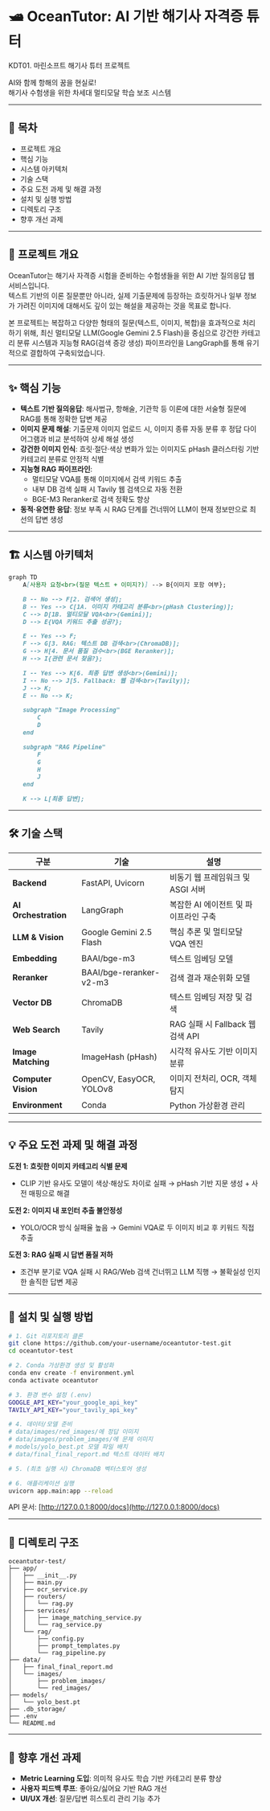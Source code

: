 
# 🛥️ OceanTutor: AI 기반 해기사 자격증 튜터

KDT01. 마린소프트 해기사 튜터 프로젝트  

AI와 함께 항해의 꿈을 현실로!  
해기사 수험생을 위한 차세대 멀티모달 학습 보조 시스템

---

## 📝 목차
- 프로젝트 개요
- 핵심 기능
- 시스템 아키텍처
- 기술 스택
- 주요 도전 과제 및 해결 과정
- 설치 및 실행 방법
- 디렉토리 구조
- 향후 개선 과제

---

## 📌 프로젝트 개요
OceanTutor는 해기사 자격증 시험을 준비하는 수험생들을 위한 AI 기반 질의응답 웹 서비스입니다.  
텍스트 기반의 이론 질문뿐만 아니라, 실제 기출문제에 등장하는 흐릿하거나 일부 정보가 가려진 이미지에 대해서도 깊이 있는 해설을 제공하는 것을 목표로 합니다.

본 프로젝트는 복잡하고 다양한 형태의 질문(텍스트, 이미지, 복합)을 효과적으로 처리하기 위해, 최신 멀티모달 LLM(Google Gemini 2.5 Flash)을 중심으로 강건한 카테고리 분류 시스템과 지능형 RAG(검색 증강 생성) 파이프라인을 LangGraph를 통해 유기적으로 결합하여 구축되었습니다.

---

## ✨ 핵심 기능
- **텍스트 기반 질의응답**: 해사법규, 항해술, 기관학 등 이론에 대한 서술형 질문에 RAG를 통해 정확한 답변 제공  
- **이미지 문제 해설**: 기출문제 이미지 업로드 시, 이미지 종류 자동 분류 후 정답 다이어그램과 비교 분석하여 상세 해설 생성  
- **강건한 이미지 인식**: 흐릿·절단·색상 변화가 있는 이미지도 pHash 클러스터링 기반 카테고리 분류로 안정적 식별  
- **지능형 RAG 파이프라인**:
  - 멀티모달 VQA를 통해 이미지에서 검색 키워드 추출  
  - 내부 DB 검색 실패 시 Tavily 웹 검색으로 자동 전환  
  - BGE-M3 Reranker로 검색 정확도 향상  
- **동적·유연한 응답**: 정보 부족 시 RAG 단계를 건너뛰어 LLM이 현재 정보만으로 최선의 답변 생성  

---

## 🏗️ 시스템 아키텍처
```markdown
graph TD
    A[사용자 요청<br>(질문 텍스트 + 이미지?)] --> B{이미지 포함 여부};

    B -- No --> F[2. 검색어 생성];
    B -- Yes --> C[1A. 이미지 카테고리 분류<br>(pHash Clustering)];
    C --> D[1B. 멀티모달 VQA<br>(Gemini)];
    D --> E{VQA 키워드 추출 성공?};

    E -- Yes --> F;
    F --> G[3. RAG: 텍스트 DB 검색<br>(ChromaDB)];
    G --> H[4. 문서 품질 검수<br>(BGE Reranker)];
    H --> I{관련 문서 찾음?};

    I -- Yes --> K[6. 최종 답변 생성<br>(Gemini)];
    I -- No --> J[5. Fallback: 웹 검색<br>(Tavily)];
    J --> K;
    E -- No --> K;

    subgraph "Image Processing"
        C
        D
    end

    subgraph "RAG Pipeline"
        F
        G
        H
        J
    end

    K --> L[최종 답변];
````

---

## 🛠️ 기술 스택

| 구분                   | 기술                      | 설명                         |
| -------------------- | ----------------------- | -------------------------- |
| **Backend**          | FastAPI, Uvicorn        | 비동기 웹 프레임워크 및 ASGI 서버      |
| **AI Orchestration** | LangGraph               | 복잡한 AI 에이전트 및 파이프라인 구축     |
| **LLM & Vision**     | Google Gemini 2.5 Flash | 핵심 추론 및 멀티모달 VQA 엔진        |
| **Embedding**        | BAAI/bge-m3             | 텍스트 임베딩 모델                 |
| **Reranker**         | BAAI/bge-reranker-v2-m3 | 검색 결과 재순위화 모델              |
| **Vector DB**        | ChromaDB                | 텍스트 임베딩 저장 및 검색            |
| **Web Search**       | Tavily                  | RAG 실패 시 Fallback 웹 검색 API |
| **Image Matching**   | ImageHash (pHash)       | 시각적 유사도 기반 이미지 분류          |
| **Computer Vision**  | OpenCV, EasyOCR, YOLOv8 | 이미지 전처리, OCR, 객체 탐지        |
| **Environment**      | Conda                   | Python 가상환경 관리             |

---

## 💡 주요 도전 과제 및 해결 과정

**도전 1: 흐릿한 이미지 카테고리 식별 문제**

* CLIP 기반 유사도 모델이 색상·해상도 차이로 실패 → pHash 기반 지문 생성 + 사전 매핑으로 해결

**도전 2: 이미지 내 포인터 추출 불안정성**

* YOLO/OCR 방식 실패율 높음 → Gemini VQA로 두 이미지 비교 후 키워드 직접 추출

**도전 3: RAG 실패 시 답변 품질 저하**

* 조건부 분기로 VQA 실패 시 RAG/Web 검색 건너뛰고 LLM 직행 → 불확실성 인지한 솔직한 답변 제공

---

## 🚀 설치 및 실행 방법

```bash
# 1. Git 리포지토리 클론
git clone https://github.com/your-username/oceantutor-test.git
cd oceantutor-test

# 2. Conda 가상환경 생성 및 활성화
conda env create -f environment.yml
conda activate oceantutor

# 3. 환경 변수 설정 (.env)
GOOGLE_API_KEY="your_google_api_key"
TAVILY_API_KEY="your_tavily_api_key"

# 4. 데이터/모델 준비
# data/images/red_images/에 정답 이미지
# data/images/problem_images/에 문제 이미지
# models/yolo_best.pt 모델 파일 배치
# data/final_final_report.md 텍스트 데이터 배치

# 5. (최초 실행 시) ChromaDB 벡터스토어 생성

# 6. 애플리케이션 실행
uvicorn app.main:app --reload
```

API 문서: [http://127.0.0.1:8000/docs](http://127.0.0.1:8000/docs)

---

## 📁 디렉토리 구조

```plaintext
oceantutor-test/
├── app/
│   ├── __init__.py
│   ├── main.py
│   ├── ocr_service.py
│   ├── routers/
│   │   └── rag.py
│   ├── services/
│   │   ├── image_matching_service.py
│   │   └── rag_service.py
│   └── rag/
│       ├── config.py
│       ├── prompt_templates.py
│       └── rag_pipeline.py
├── data/
│   ├── final_final_report.md
│   └── images/
│       ├── problem_images/
│       └── red_images/
├── models/
│   └── yolo_best.pt
├── .db_storage/
├── .env
└── README.md
```

---


## 🔮 향후 개선 과제

* **Metric Learning 도입**: 의미적 유사도 학습 기반 카테고리 분류 향상
* **사용자 피드백 루프**: 좋아요/싫어요 기반 RAG 개선
* **UI/UX 개선**: 질문/답변 히스토리 관리 기능 추가


